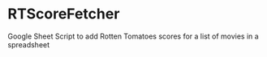 # RTScoreFetcher
Google Sheet Script to add Rotten Tomatoes scores for a list of movies in a spreadsheet
